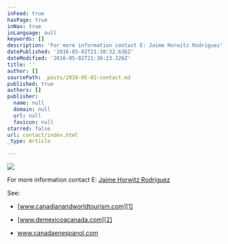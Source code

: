 ```yaml
---
inFeed: true
hasPage: true
inNav: true
inLanguage: null
keywords: []
description: 'For more information contact E: Jaime Horwitz Rodriguez'
datePublished: '2016-05-02T21:30:32.636Z'
dateModified: '2016-05-02T21:30:23.326Z'
title: ''
author: []
sourcePath: _posts/2016-05-02-contact.md
published: true
authors: []
publisher:
  name: null
  domain: null
  url: null
  favicon: null
starred: false
url: contact/index.html
_type: Article

---
```

![](https://the-grid-user-content.s3-us-west-2.amazonaws.com/d47c5cc1-88b5-49ff-bc0e-0a7155e099d3.jpg)

For more information contact E: [Jaime Horwitz Rodriguez][0]

See:

* [www.canadianandworldtourism.com][1]

* [www.demexicoacanada.com][2]

* www.canadaenespanol.com

[0]: mailto:jaime.horwitz@gmail.com
[1]: null
[2]: https://demexicoacanada.com/